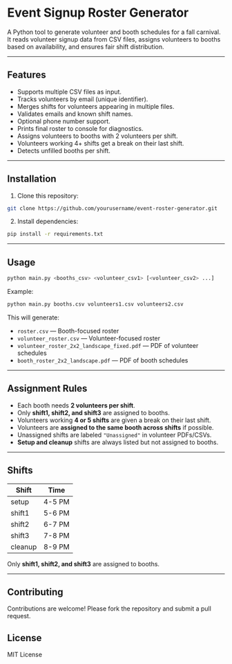 # Event Signup Roster Generator

A Python tool to generate volunteer and booth schedules for a fall carnival. 
It reads volunteer signup data from CSV files, assigns volunteers to booths
based on availability, and ensures fair shift distribution.

---

## Features

- Supports multiple CSV files as input.
- Tracks volunteers by email (unique identifier).
- Merges shifts for volunteers appearing in multiple files.
- Validates emails and known shift names.
- Optional phone number support.
- Prints final roster to console for diagnostics.
- Assigns volunteers to booths with 2 volunteers per shift.
- Volunteers working 4+ shifts get a break on their last shift.
- Detects unfilled booths per shift.

---

## Installation

1. Clone this repository:

```bash
git clone https://github.com/yourusername/event-roster-generator.git
```

2. Install dependencies:
```bash
pip install -r requirements.txt
```

---

## Usage

```bash
python main.py <booths_csv> <volunteer_csv1> [<volunteer_csv2> ...]
```

Example:
```bash
python main.py booths.csv volunteers1.csv volunteers2.csv
```

This will generate:

- `roster.csv` — Booth-focused roster
- `volunteer_roster.csv` — Volunteer-focused roster
- `volunteer_roster_2x2_landscape_fixed.pdf` — PDF of volunteer schedules
- `booth_roster_2x2_landscape.pdf` — PDF of booth schedules

---

## Assignment Rules

- Each booth needs **2 volunteers per shift**.
- Only **shift1, shift2, and shift3** are assigned to booths.
- Volunteers working **4 or 5 shifts** are given a break on their last shift.
- Volunteers are **assigned to the same booth across shifts** if possible.
- Unassigned shifts are labeled `"Unassigned"` in volunteer PDFs/CSVs.
- **Setup and cleanup** shifts are always listed but not assigned to booths.

---

## Shifts

| Shift   | Time  |
|---------|-------|
| setup   | 4-5 PM |
| shift1  | 5-6 PM |
| shift2  | 6-7 PM |
| shift3  | 7-8 PM |
| cleanup | 8-9 PM |

Only **shift1, shift2, and shift3** are assigned to booths.  

---

## Contributing
Contributions are welcome! Please fork the repository and submit a pull request.

## License
MIT License
